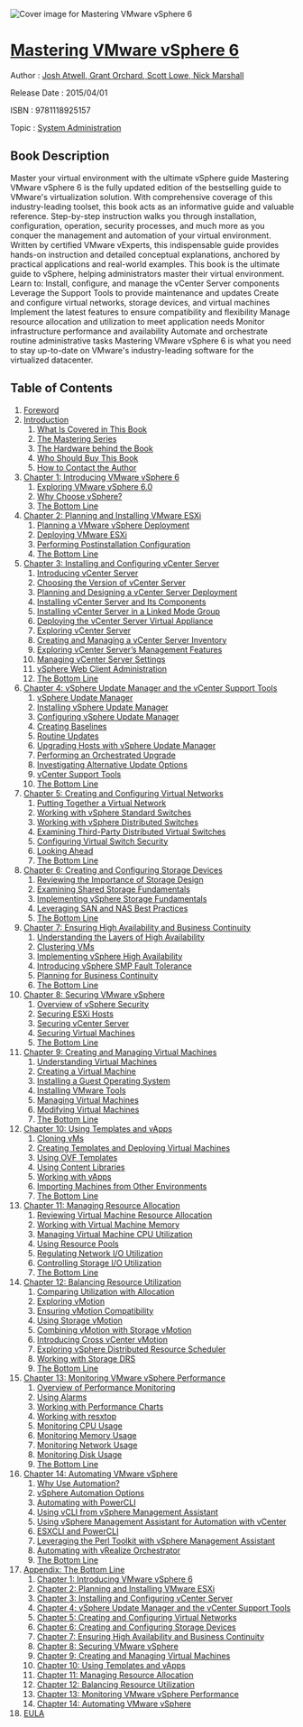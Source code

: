 ![Cover image for Mastering VMware vSphere 6](https://imgdetail.ebookreading.net/cover/cover/system_admin/EB9781118925157.jpg)

[Mastering VMware vSphere 6](https://ebookreading.net/view/book/Mastering+VMware+vSphere+6-EB9781118925157_1.html "Mastering VMware vSphere 6")
====================================================================================================================

Author : [Josh Atwell](https://ebookreading.net/search/author/Josh+Atwell),[ Grant Orchard](https://ebookreading.net/search/author/+Grant+Orchard),[ Scott Lowe](https://ebookreading.net/search/author/+Scott+Lowe),[ Nick Marshall](https://ebookreading.net/search/author/+Nick+Marshall)

Release Date : 2015/04/01

ISBN : 9781118925157

Topic : [System Administration](https://ebookreading.net/search/category/system-administration)

Book Description
-----------------

Master your virtual environment with the ultimate vSphere guide
Mastering VMware vSphere 6 is the fully updated edition of the bestselling guide to VMware's virtualization solution. With comprehensive coverage of this industry-leading toolset, this book acts as an informative guide and valuable reference. Step-by-step instruction walks you through installation, configuration, operation, security processes, and much more as you conquer the management and automation of your virtual environment. Written by certified VMware vExperts, this indispensable guide provides hands-on instruction and detailed conceptual explanations, anchored by practical applications and real-world examples.
This book is the ultimate guide to vSphere, helping administrators master their virtual environment. Learn to:
Install, configure, and manage the vCenter Server components
Leverage the Support Tools to provide maintenance and updates
Create and configure virtual networks, storage devices, and virtual machines
Implement the latest features to ensure compatibility and flexibility
Manage resource allocation and utilization to meet application needs
Monitor infrastructure performance and availability
Automate and orchestrate routine administrative tasks
Mastering VMware vSphere 6 is what you need to stay up-to-date on VMware's industry-leading software for the virtualized datacenter.
              
Table of Contents
-----------------

1. [Foreword](https://ebookreading.net/view/book/Mastering+VMware+vSphere+6-EB9781118925157_9.html)
1. [Introduction](https://ebookreading.net/view/book/Mastering+VMware+vSphere+6-EB9781118925157_10.html)
    1. [What Is Covered in This Book](https://ebookreading.net/view/book/Mastering+VMware+vSphere+6-EB9781118925157_10.html#ci01_2)
    1. [The Mastering Series](https://ebookreading.net/view/book/Mastering+VMware+vSphere+6-EB9781118925157_10.html#ci01_3)
    1. [The Hardware behind the Book](https://ebookreading.net/view/book/Mastering+VMware+vSphere+6-EB9781118925157_10.html#ci01_4)
    1. [Who Should Buy This Book](https://ebookreading.net/view/book/Mastering+VMware+vSphere+6-EB9781118925157_10.html#ci01_5)
    1. [How to Contact the Author](https://ebookreading.net/view/book/Mastering+VMware+vSphere+6-EB9781118925157_10.html#ci01_6)
1. [Chapter 1: Introducing VMware vSphere 6](https://ebookreading.net/view/book/Mastering+VMware+vSphere+6-EB9781118925157_11.html)
    1. [Exploring VMware vSphere 6.0](https://ebookreading.net/view/book/Mastering+VMware+vSphere+6-EB9781118925157_11.html#c1_2)
    1. [Why Choose vSphere?](https://ebookreading.net/view/book/Mastering+VMware+vSphere+6-EB9781118925157_11.html#c1_3)
    1. [The Bottom Line](https://ebookreading.net/view/book/Mastering+VMware+vSphere+6-EB9781118925157_11.html#c1_4)
1. [Chapter 2: Planning and Installing VMware ESXi](https://ebookreading.net/view/book/Mastering+VMware+vSphere+6-EB9781118925157_12.html)
    1. [Planning a VMware vSphere Deployment](https://ebookreading.net/view/book/Mastering+VMware+vSphere+6-EB9781118925157_12.html#c2_2)
    1. [Deploying VMware ESXi](https://ebookreading.net/view/book/Mastering+VMware+vSphere+6-EB9781118925157_12.html#c2_3)
    1. [Performing Postinstallation Configuration](https://ebookreading.net/view/book/Mastering+VMware+vSphere+6-EB9781118925157_12.html#c2_4)
    1. [The Bottom Line](https://ebookreading.net/view/book/Mastering+VMware+vSphere+6-EB9781118925157_12.html#c2_5)
1. [Chapter 3: Installing and Configuring vCenter Server](https://ebookreading.net/view/book/Mastering+VMware+vSphere+6-EB9781118925157_13.html)
    1. [Introducing vCenter Server](https://ebookreading.net/view/book/Mastering+VMware+vSphere+6-EB9781118925157_13.html#c3_2)
    1. [Choosing the Version of vCenter Server](https://ebookreading.net/view/book/Mastering+VMware+vSphere+6-EB9781118925157_13.html#c3_3)
    1. [Planning and Designing a vCenter Server Deployment](https://ebookreading.net/view/book/Mastering+VMware+vSphere+6-EB9781118925157_13.html#c3_4)
    1. [Installing vCenter Server and Its Components](https://ebookreading.net/view/book/Mastering+VMware+vSphere+6-EB9781118925157_13.html#c3_5)
    1. [Installing vCenter Server in a Linked Mode Group](https://ebookreading.net/view/book/Mastering+VMware+vSphere+6-EB9781118925157_13.html#c3_6)
    1. [Deploying the vCenter Server Virtual Appliance](https://ebookreading.net/view/book/Mastering+VMware+vSphere+6-EB9781118925157_13.html#c3_7)
    1. [Exploring vCenter Server](https://ebookreading.net/view/book/Mastering+VMware+vSphere+6-EB9781118925157_13.html#c3_8)
    1. [Creating and Managing a vCenter Server Inventory](https://ebookreading.net/view/book/Mastering+VMware+vSphere+6-EB9781118925157_13.html#c3_9)
    1. [Exploring vCenter Server’s Management Features](https://ebookreading.net/view/book/Mastering+VMware+vSphere+6-EB9781118925157_13.html#c3_10)
    1. [Managing vCenter Server Settings](https://ebookreading.net/view/book/Mastering+VMware+vSphere+6-EB9781118925157_13.html#c3_11)
    1. [vSphere Web Client Administration](https://ebookreading.net/view/book/Mastering+VMware+vSphere+6-EB9781118925157_13.html#c3_12)
    1. [The Bottom Line](https://ebookreading.net/view/book/Mastering+VMware+vSphere+6-EB9781118925157_13.html#c3_13)
1. [Chapter 4: vSphere Update Manager and the vCenter Support Tools](https://ebookreading.net/view/book/Mastering+VMware+vSphere+6-EB9781118925157_14.html)
    1. [vSphere Update Manager](https://ebookreading.net/view/book/Mastering+VMware+vSphere+6-EB9781118925157_14.html#c4_2)
    1. [Installing vSphere Update Manager](https://ebookreading.net/view/book/Mastering+VMware+vSphere+6-EB9781118925157_14.html#c4_3)
    1. [Configuring vSphere Update Manager](https://ebookreading.net/view/book/Mastering+VMware+vSphere+6-EB9781118925157_14.html#c4_4)
    1. [Creating Baselines](https://ebookreading.net/view/book/Mastering+VMware+vSphere+6-EB9781118925157_14.html#c4_5)
    1. [Routine Updates](https://ebookreading.net/view/book/Mastering+VMware+vSphere+6-EB9781118925157_14.html#c4_6)
    1. [Upgrading Hosts with vSphere Update Manager](https://ebookreading.net/view/book/Mastering+VMware+vSphere+6-EB9781118925157_14.html#c4_7)
    1. [Performing an Orchestrated Upgrade](https://ebookreading.net/view/book/Mastering+VMware+vSphere+6-EB9781118925157_14.html#c4_8)
    1. [Investigating Alternative Update Options](https://ebookreading.net/view/book/Mastering+VMware+vSphere+6-EB9781118925157_14.html#c4_9)
    1. [vCenter Support Tools](https://ebookreading.net/view/book/Mastering+VMware+vSphere+6-EB9781118925157_14.html#c4_10)
    1. [The Bottom Line](https://ebookreading.net/view/book/Mastering+VMware+vSphere+6-EB9781118925157_14.html#c4_11)
1. [Chapter 5: Creating and Configuring Virtual Networks](https://ebookreading.net/view/book/Mastering+VMware+vSphere+6-EB9781118925157_15.html)
    1. [Putting Together a Virtual Network](https://ebookreading.net/view/book/Mastering+VMware+vSphere+6-EB9781118925157_15.html#c5_2)
    1. [Working with vSphere Standard Switches](https://ebookreading.net/view/book/Mastering+VMware+vSphere+6-EB9781118925157_15.html#c5_3)
    1. [Working with vSphere Distributed Switches](https://ebookreading.net/view/book/Mastering+VMware+vSphere+6-EB9781118925157_15.html#c5_4)
    1. [Examining Third-Party Distributed Virtual Switches](https://ebookreading.net/view/book/Mastering+VMware+vSphere+6-EB9781118925157_15.html#c5_5)
    1. [Configuring Virtual Switch Security](https://ebookreading.net/view/book/Mastering+VMware+vSphere+6-EB9781118925157_15.html#c5_6)
    1. [Looking Ahead](https://ebookreading.net/view/book/Mastering+VMware+vSphere+6-EB9781118925157_15.html#c5_7)
    1. [The Bottom Line](https://ebookreading.net/view/book/Mastering+VMware+vSphere+6-EB9781118925157_15.html#c5_8)
1. [Chapter 6: Creating and Configuring Storage Devices](https://ebookreading.net/view/book/Mastering+VMware+vSphere+6-EB9781118925157_16.html)
    1. [Reviewing the Importance of Storage Design](https://ebookreading.net/view/book/Mastering+VMware+vSphere+6-EB9781118925157_16.html#c6_1)
    1. [Examining Shared Storage Fundamentals](https://ebookreading.net/view/book/Mastering+VMware+vSphere+6-EB9781118925157_16.html#c6_1a)
    1. [Implementing vSphere Storage Fundamentals](https://ebookreading.net/view/book/Mastering+VMware+vSphere+6-EB9781118925157_16.html#c6_2)
    1. [Leveraging SAN and NAS Best Practices](https://ebookreading.net/view/book/Mastering+VMware+vSphere+6-EB9781118925157_16.html#c6_3)
    1. [The Bottom Line](https://ebookreading.net/view/book/Mastering+VMware+vSphere+6-EB9781118925157_16.html#c6_4)
1. [Chapter 7: Ensuring High Availability and Business Continuity](https://ebookreading.net/view/book/Mastering+VMware+vSphere+6-EB9781118925157_17.html)
    1. [Understanding the Layers of High Availability](https://ebookreading.net/view/book/Mastering+VMware+vSphere+6-EB9781118925157_17.html#c7_1)
    1. [Clustering VMs](https://ebookreading.net/view/book/Mastering+VMware+vSphere+6-EB9781118925157_17.html#c7_2)
    1. [Implementing vSphere High Availability](https://ebookreading.net/view/book/Mastering+VMware+vSphere+6-EB9781118925157_17.html#c7_3)
    1. [Introducing vSphere SMP Fault Tolerance](https://ebookreading.net/view/book/Mastering+VMware+vSphere+6-EB9781118925157_17.html#c7_4)
    1. [Planning for Business Continuity](https://ebookreading.net/view/book/Mastering+VMware+vSphere+6-EB9781118925157_17.html#c7_5)
    1. [The Bottom Line](https://ebookreading.net/view/book/Mastering+VMware+vSphere+6-EB9781118925157_17.html#c7_6)
1. [Chapter 8: Securing VMware vSphere](https://ebookreading.net/view/book/Mastering+VMware+vSphere+6-EB9781118925157_18.html)
    1. [Overview of vSphere Security](https://ebookreading.net/view/book/Mastering+VMware+vSphere+6-EB9781118925157_18.html#c8_2)
    1. [Securing ESXi Hosts](https://ebookreading.net/view/book/Mastering+VMware+vSphere+6-EB9781118925157_18.html#c8_3)
    1. [Securing vCenter Server](https://ebookreading.net/view/book/Mastering+VMware+vSphere+6-EB9781118925157_18.html#c8_4)
    1. [Securing Virtual Machines](https://ebookreading.net/view/book/Mastering+VMware+vSphere+6-EB9781118925157_18.html#c8_5)
    1. [The Bottom Line](https://ebookreading.net/view/book/Mastering+VMware+vSphere+6-EB9781118925157_18.html#c8_6)
1. [Chapter 9: Creating and Managing Virtual Machines](https://ebookreading.net/view/book/Mastering+VMware+vSphere+6-EB9781118925157_19.html)
    1. [Understanding Virtual Machines](https://ebookreading.net/view/book/Mastering+VMware+vSphere+6-EB9781118925157_19.html#c9_2)
    1. [Creating a Virtual Machine](https://ebookreading.net/view/book/Mastering+VMware+vSphere+6-EB9781118925157_19.html#c9_3)
    1. [Installing a Guest Operating System](https://ebookreading.net/view/book/Mastering+VMware+vSphere+6-EB9781118925157_19.html#c9_4)
    1. [Installing VMware Tools](https://ebookreading.net/view/book/Mastering+VMware+vSphere+6-EB9781118925157_19.html#c9_5)
    1. [Managing Virtual Machines](https://ebookreading.net/view/book/Mastering+VMware+vSphere+6-EB9781118925157_19.html#c9_6)
    1. [Modifying Virtual Machines](https://ebookreading.net/view/book/Mastering+VMware+vSphere+6-EB9781118925157_19.html#c9_7)
    1. [The Bottom Line](https://ebookreading.net/view/book/Mastering+VMware+vSphere+6-EB9781118925157_19.html#c9_8)
1. [Chapter 10: Using Templates and vApps](https://ebookreading.net/view/book/Mastering+VMware+vSphere+6-EB9781118925157_20.html)
    1. [Cloning vMs](https://ebookreading.net/view/book/Mastering+VMware+vSphere+6-EB9781118925157_20.html#c10_1)
    1. [Creating Templates and Deploying Virtual Machines](https://ebookreading.net/view/book/Mastering+VMware+vSphere+6-EB9781118925157_20.html#c10_2a)
    1. [Using OVF Templates](https://ebookreading.net/view/book/Mastering+VMware+vSphere+6-EB9781118925157_20.html#c10_2)
    1. [Using Content Libraries](https://ebookreading.net/view/book/Mastering+VMware+vSphere+6-EB9781118925157_20.html#c10_3)
    1. [Working with vApps](https://ebookreading.net/view/book/Mastering+VMware+vSphere+6-EB9781118925157_20.html#c10_4)
    1. [Importing Machines from Other Environments](https://ebookreading.net/view/book/Mastering+VMware+vSphere+6-EB9781118925157_20.html#c10_5)
    1. [The Bottom Line](https://ebookreading.net/view/book/Mastering+VMware+vSphere+6-EB9781118925157_20.html#c10_6)
1. [Chapter 11: Managing Resource Allocation](https://ebookreading.net/view/book/Mastering+VMware+vSphere+6-EB9781118925157_21.html)
    1. [Reviewing Virtual Machine Resource Allocation](https://ebookreading.net/view/book/Mastering+VMware+vSphere+6-EB9781118925157_21.html#c11_1)
    1. [Working with Virtual Machine Memory](https://ebookreading.net/view/book/Mastering+VMware+vSphere+6-EB9781118925157_21.html#c11_2)
    1. [Managing Virtual Machine CPU Utilization](https://ebookreading.net/view/book/Mastering+VMware+vSphere+6-EB9781118925157_21.html#c11_3)
    1. [Using Resource Pools](https://ebookreading.net/view/book/Mastering+VMware+vSphere+6-EB9781118925157_21.html#c11_4)
    1. [Regulating Network I/O Utilization](https://ebookreading.net/view/book/Mastering+VMware+vSphere+6-EB9781118925157_21.html#c11_5)
    1. [Controlling Storage I/O Utilization](https://ebookreading.net/view/book/Mastering+VMware+vSphere+6-EB9781118925157_21.html#c11_6)
    1. [The Bottom Line](https://ebookreading.net/view/book/Mastering+VMware+vSphere+6-EB9781118925157_21.html#c11_7)
1. [Chapter 12: Balancing Resource Utilization](https://ebookreading.net/view/book/Mastering+VMware+vSphere+6-EB9781118925157_22.html)
    1. [Comparing Utilization with Allocation](https://ebookreading.net/view/book/Mastering+VMware+vSphere+6-EB9781118925157_22.html#c12_2)
    1. [Exploring vMotion](https://ebookreading.net/view/book/Mastering+VMware+vSphere+6-EB9781118925157_22.html#c12_3)
    1. [Ensuring vMotion Compatibility](https://ebookreading.net/view/book/Mastering+VMware+vSphere+6-EB9781118925157_22.html#c12_4)
    1. [Using Storage vMotion](https://ebookreading.net/view/book/Mastering+VMware+vSphere+6-EB9781118925157_22.html#c12_5)
    1. [Combining vMotion with Storage vMotion](https://ebookreading.net/view/book/Mastering+VMware+vSphere+6-EB9781118925157_22.html#c12_6)
    1. [Introducing Cross vCenter vMotion](https://ebookreading.net/view/book/Mastering+VMware+vSphere+6-EB9781118925157_22.html#c12_7)
    1. [Exploring vSphere Distributed Resource Scheduler](https://ebookreading.net/view/book/Mastering+VMware+vSphere+6-EB9781118925157_22.html#c12_8)
    1. [Working with Storage DRS](https://ebookreading.net/view/book/Mastering+VMware+vSphere+6-EB9781118925157_22.html#c12_9)
    1. [The Bottom Line](https://ebookreading.net/view/book/Mastering+VMware+vSphere+6-EB9781118925157_22.html#c12_10)
1. [Chapter 13: Monitoring VMware vSphere Performance](https://ebookreading.net/view/book/Mastering+VMware+vSphere+6-EB9781118925157_23.html)
    1. [Overview of Performance Monitoring](https://ebookreading.net/view/book/Mastering+VMware+vSphere+6-EB9781118925157_23.html#c13_2)
    1. [Using Alarms](https://ebookreading.net/view/book/Mastering+VMware+vSphere+6-EB9781118925157_23.html#c13_3)
    1. [Working with Performance Charts](https://ebookreading.net/view/book/Mastering+VMware+vSphere+6-EB9781118925157_23.html#c13_4)
    1. [Working with resxtop](https://ebookreading.net/view/book/Mastering+VMware+vSphere+6-EB9781118925157_23.html#c13_5)
    1. [Monitoring CPU Usage](https://ebookreading.net/view/book/Mastering+VMware+vSphere+6-EB9781118925157_23.html#c13_6)
    1. [Monitoring Memory Usage](https://ebookreading.net/view/book/Mastering+VMware+vSphere+6-EB9781118925157_23.html#c13_7)
    1. [Monitoring Network Usage](https://ebookreading.net/view/book/Mastering+VMware+vSphere+6-EB9781118925157_23.html#c13_8)
    1. [Monitoring Disk Usage](https://ebookreading.net/view/book/Mastering+VMware+vSphere+6-EB9781118925157_23.html#c13_9)
    1. [The Bottom Line](https://ebookreading.net/view/book/Mastering+VMware+vSphere+6-EB9781118925157_23.html#c13_10)
1. [Chapter 14: Automating VMware vSphere](https://ebookreading.net/view/book/Mastering+VMware+vSphere+6-EB9781118925157_24.html)
    1. [Why Use Automation?](https://ebookreading.net/view/book/Mastering+VMware+vSphere+6-EB9781118925157_24.html#c14_2)
    1. [vSphere Automation Options](https://ebookreading.net/view/book/Mastering+VMware+vSphere+6-EB9781118925157_24.html#c14_3)
    1. [Automating with PowerCLI](https://ebookreading.net/view/book/Mastering+VMware+vSphere+6-EB9781118925157_24.html#c14_4)
    1. [Using vCLI from vSphere Management Assistant](https://ebookreading.net/view/book/Mastering+VMware+vSphere+6-EB9781118925157_24.html#c14_5)
    1. [Using vSphere Management Assistant for Automation with vCenter](https://ebookreading.net/view/book/Mastering+VMware+vSphere+6-EB9781118925157_24.html#c14_6)
    1. [ESXCLI and PowerCLI](https://ebookreading.net/view/book/Mastering+VMware+vSphere+6-EB9781118925157_24.html#c14_7)
    1. [Leveraging the Perl Toolkit with vSphere Management Assistant](https://ebookreading.net/view/book/Mastering+VMware+vSphere+6-EB9781118925157_24.html#c14_8)
    1. [Automating with vRealize Orchestrator](https://ebookreading.net/view/book/Mastering+VMware+vSphere+6-EB9781118925157_24.html#c14_9)
    1. [The Bottom Line](https://ebookreading.net/view/book/Mastering+VMware+vSphere+6-EB9781118925157_24.html#c14_10)
1. [Appendix: The Bottom Line](https://ebookreading.net/view/book/Mastering+VMware+vSphere+6-EB9781118925157_25.html)
    1. [Chapter 1: Introducing VMware vSphere 6](https://ebookreading.net/view/book/Mastering+VMware+vSphere+6-EB9781118925157_25.html#app1_1)
    1. [Chapter 2: Planning and Installing VMware ESXi](https://ebookreading.net/view/book/Mastering+VMware+vSphere+6-EB9781118925157_25.html#app1_2)
    1. [Chapter 3: Installing and Configuring vCenter Server](https://ebookreading.net/view/book/Mastering+VMware+vSphere+6-EB9781118925157_25.html#app1_3)
    1. [Chapter 4: vSphere Update Manager and the vCenter Support Tools](https://ebookreading.net/view/book/Mastering+VMware+vSphere+6-EB9781118925157_25.html#app1_4)
    1. [Chapter 5: Creating and Configuring Virtual Networks](https://ebookreading.net/view/book/Mastering+VMware+vSphere+6-EB9781118925157_25.html#app1_5)
    1. [Chapter 6: Creating and Configuring Storage Devices](https://ebookreading.net/view/book/Mastering+VMware+vSphere+6-EB9781118925157_25.html#app1_6)
    1. [Chapter 7: Ensuring High Availability and Business Continuity](https://ebookreading.net/view/book/Mastering+VMware+vSphere+6-EB9781118925157_25.html#app1_7)
    1. [Chapter 8: Securing VMware vSphere](https://ebookreading.net/view/book/Mastering+VMware+vSphere+6-EB9781118925157_25.html#app1_8)
    1. [Chapter 9: Creating and Managing Virtual Machines](https://ebookreading.net/view/book/Mastering+VMware+vSphere+6-EB9781118925157_25.html#app1_9)
    1. [Chapter 10: Using Templates and vApps](https://ebookreading.net/view/book/Mastering+VMware+vSphere+6-EB9781118925157_25.html#app1_10)
    1. [Chapter 11: Managing Resource Allocation](https://ebookreading.net/view/book/Mastering+VMware+vSphere+6-EB9781118925157_25.html#app1_11)
    1. [Chapter 12: Balancing Resource Utilization](https://ebookreading.net/view/book/Mastering+VMware+vSphere+6-EB9781118925157_25.html#app1_12)
    1. [Chapter 13: Monitoring VMware vSphere Performance](https://ebookreading.net/view/book/Mastering+VMware+vSphere+6-EB9781118925157_25.html#app1_13)
    1. [Chapter 14: Automating VMware vSphere](https://ebookreading.net/view/book/Mastering+VMware+vSphere+6-EB9781118925157_25.html#app1_14)
1. [EULA](https://ebookreading.net/view/book/Mastering+VMware+vSphere+6-EB9781118925157_26.html)
